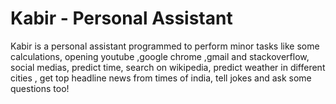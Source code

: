 # Kabir - Personal Assistant
 Kabir is a personal assistant programmed to perform minor tasks like some calculations, opening youtube ,google chrome ,gmail and stackoverflow, social medias, predict time, search on wikipedia, predict weather in different cities , get top headline news from times of india, tell jokes and ask some questions too!
